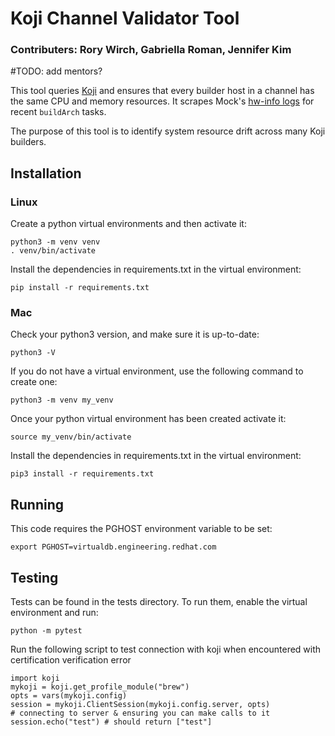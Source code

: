 # Koji Channel Validator Tool #
### Contributers: Rory Wirch, Gabriella Roman, Jennifer Kim
#TODO: add mentors?

This tool queries [Koji](https://docs.pagure.org/koji/) and ensures that every builder host in a channel has the same CPU and memory resources. It scrapes Mock's [hw-info logs](https://rpm-software-management.github.io/mock/Plugin-HwInfo) for recent `buildArch` tasks.

The purpose of this tool is to identify system resource drift across many Koji builders.

## Installation

### Linux
Create a python virtual environments and then activate it:
```
python3 -m venv venv
. venv/bin/activate
```
Install the dependencies in requirements.txt in the virtual environment:
```
pip install -r requirements.txt
```

### Mac
Check your python3 version, and make sure it is up-to-date:
```
python3 -V
```
If you do not have a virtual environment, use the following command to create one:
```
python3 -m venv my_venv
```
Once your python virtual environment has been created activate it:
```
source my_venv/bin/activate
```
Install the dependencies in requirements.txt in the virtual environment:
```
pip3 install -r requirements.txt
```

## Running
This code requires the PGHOST environment variable to be set:
```
export PGHOST=virtualdb.engineering.redhat.com
```

## Testing
Tests can be found in the tests directory. To run them, enable the virtual environment and run:
```
python -m pytest
```

Run the following script to test connection with koji when encountered with certification verification error
```
import koji
mykoji = koji.get_profile_module("brew")
opts = vars(mykoji.config)
session = mykoji.ClientSession(mykoji.config.server, opts)
# connecting to server & ensuring you can make calls to it
session.echo("test") # should return ["test"]
```
